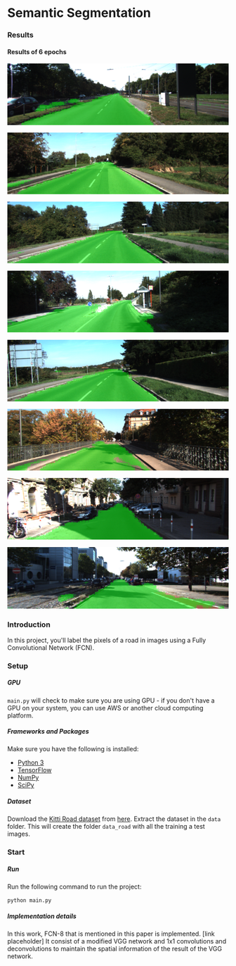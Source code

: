 # Semantic Segmentation
### Results
[//]: # (Image References)

[image1]: ./runs/1527436541.057375/um_000000.png "Road Results"
[image2]: ./runs/1527436541.057375/um_000058.png "Road Results"
[image3]: ./runs/1527436541.057375/um_000040.png "Road Results"
[image4]: ./runs/1527436541.057375/um_000028.png "Road Results"
[image5]: ./runs/1527436541.057375/um_000042.png "Road Results"
[image6]: ./runs/1527436541.057375/uu_000097.png "Road Results"
[image7]: ./runs/1527436541.057375/uu_000098.png "Road Results"
[image8]: ./runs/1527436541.057375/uu_000080.png "Road Results"

#### Results of 6 epochs

![alt text][image1]

![alt text][image2]

![alt text][image3]

![alt text][image4]

![alt text][image5]

![alt text][image6]

![alt text][image7]

![alt text][image8]

### Introduction
In this project, you'll label the pixels of a road in images using a Fully Convolutional Network (FCN).

### Setup
##### GPU
`main.py` will check to make sure you are using GPU - if you don't have a GPU on your system, you can use AWS or another cloud computing platform.
##### Frameworks and Packages
Make sure you have the following is installed:
 - [Python 3](https://www.python.org/)
 - [TensorFlow](https://www.tensorflow.org/)
 - [NumPy](http://www.numpy.org/)
 - [SciPy](https://www.scipy.org/)
##### Dataset
Download the [Kitti Road dataset](http://www.cvlibs.net/datasets/kitti/eval_road.php) from [here](http://www.cvlibs.net/download.php?file=data_road.zip).  Extract the dataset in the `data` folder.  This will create the folder `data_road` with all the training a test images.

### Start
##### Run
Run the following command to run the project:
```
python main.py
```
##### Implementation details
In this work, FCN-8 that is mentioned in this paper is implemented. [link placeholder]
It consist of a modified VGG network and 1x1 convolutions and deconvolutions to maintain the spatial information of the result of the VGG network.
